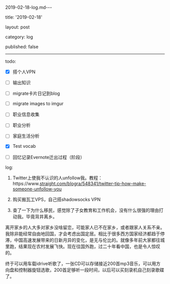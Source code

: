 2019-02-18-log.md---

title: '2019-02-18'

layout: post

category: log

published: false

---

todo:

- [x] 搭个人VPN

- [ ] 输出知识

- [ ] migrate卡片日记到blog

- [ ] migrate images to imgur

- [ ] 职业信息收集

- [ ] 职业分析

- [ ] 家庭生活分析

- [x] Test vocab

- [ ] 回忆记录Evernote迁出过程（阶段）

log:

1. Twitter上使我不认识的人unfollow我。教程：https://www.[straight.com/blogra/548341/twitter-tip-how-make-someone-unfollow-you](http://straight.com/blogra/548341/twitter-tip-how-make-someone-unfollow-you)

2. 购买搬瓦工VPS，自己搭shadowsocks VPN

3. 查了一下为什么移民，感觉除了子女教育和工作机会，没有什么很强的理由打动我。毕竟背井离乡。

离开家乡的人大多对家乡没啥留恋，可能家人已不在家乡，或者跟家人关系不亲。我除非能经常自由地回国，才会考虑出国定居。相比于很多西方国家经济都趋于停滞，中国高速发展带来的日新月异的变化，是无与伦比的。就像多年前大家都往城里跑，结果现在农村发展飞快。现在往国外跑，过二十年看中国，也是令人惊叹的。

终于可以用车载idrive听歌了，一张CD可以存储接近200首mp3音乐，可以用方向盘和控制器旋钮选歌，200首足够听一段时间，以后可以买刻录机自己刻录歌碟了。
